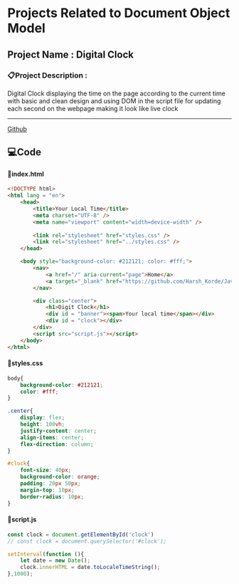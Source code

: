 
# Projects Related to Document Object Model


## Project Name : Digital Clock

### 📋Project Description : 
Digital Clock displaying the time on the page according to the current time with basic and clean design and using DOM in the script file for updating each second on the webpage making it look like live clock
***

[Github]("https://github.com/HarshKorde5/JavaScript/Projects)
## 💻Code

#### 📂index.html

```html
<!DOCTYPE html>
<html lang = "en">
    <head>
        <title>Your Local Time</title>
        <meta charset="UTF-8" />
        <meta name="viewport" content="width=device-width" />
    
        <link rel="stylesheet" href="styles.css" />
        <link rel="stylesheet" href="../styles.css" />
    </head>

    <body style="background-color: #212121; color: #fff;">
        <nav>
            <a href="/" aria-current="page">Home</a>
            <a target="_blank" href="https://github.com/Harsh_Korde/JavaScript/Projects">Github</a>
        </nav>

        <div class="center">
            <h1>Digit Clock</h1>
            <div id = "banner"><span>Your local time</span></div>
            <div id = "clock"></div>
        </div>
        <script src="script.js"></script>
    </body>
</html>
```

#### 📂styles.css
```css
body{
    background-color: #212121;
    color: #fff;
}

.center{
    display: flex;
    height: 100vh;
    justify-content: center;
    align-items: center;
    flex-direction: column;
}

#clock{
    font-size: 40px;
    background-color: orange;
    padding: 20px 50px;
    margin-top: 10px;
    border-radius: 10px;
}
```

#### 📂script.js
```javascript
const clock = document.getElementById('clock')
// const clock = document.querySelector('#clock');

setInterval(function (){
    let date = new Date();
    clock.innerHTML = date.toLocaleTimeString();
},1000);
```